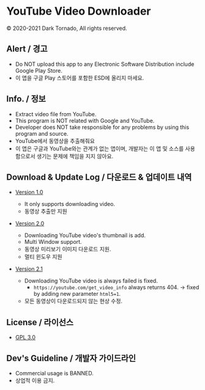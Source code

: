 # YouTube Video Downloader
© 2020-2021 Dark Tornado, All rights reserved.

## Alert / 경고
* Do NOT upload this app to any Electronic Software Distribution include Google Play Store.
* 이 앱을 구글 Play 스토어를 포함한 ESD에 올리지 마세요.

## Info. / 정보
* Extract video file from YouTube.
* This program is NOT related with Google and YouTube.
* Developer does NOT take responsible for any problems by using this program and source.
* YouTube에서 동영상을 추출해줘요
* 이 앱은 구글과 YouTube와는 관계가 없는 앱이며, 개발자는 이 앱 및 소스를 사용함으로서 생기는 문제에 책임을 지지 않아요.

## Download & Update Log / 다운로드 & 업데이트 내역
* [Version 1.0](https://raw.githubusercontent.com/DarkTornado/YouTubeDownloader/main/YouTubeDownloader%201.0.apk)
  * It only supports downloading video.
  * 동영상 추출만 지원
  
* [Version 2.0](https://raw.githubusercontent.com/DarkTornado/YouTubeDownloader/main/YouTubeDownloader%202.0.apk)
  * Downloading YouTube video's thumbnail is add.
  * Multi Window support.
  * 동영상 미리보기 이미지 다운로드 지원.
  * 멀티 윈도우 지원

* [Version 2.1](https://raw.githubusercontent.com/DarkTornado/YouTubeDownloader/main/YouTubeDownloader%202.1.apk)
  * Downloading YouTube video is always failed is fixed.
    * `https://youtube.com/get_video_info` always returns 404. -> fixed by adding new parameter `html5=1`.
  * 모든 동영상이 다운로드되지 않는 현상 수정.

## License / 라이선스
* [GPL 3.0](https://github.com/DarkTornado/YouTubeDownloader/blob/main/LICENSE)

## Dev's  Guideline / 개발자 가이드라인
* Commercial usage is BANNED.
* 상업적 이용 금지.
